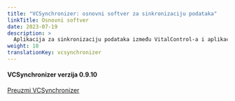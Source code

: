 ```yaml
---
title: "VCSynchronizer: osnovni softver za sinkronizaciju podataka"
linkTitle: Osnovni softver
date: 2023-07-19
description: >
  Aplikacija za sinkronizaciju podataka između VitalControl-a i aplikacija trećih strana.
weight: 10
translationKey: vcsynchronizer
---
```

#### VCSynchronizer verzija 0.9.10

<a href="/download/SetupVitalControlSynchronizer.exe" role="button" class="btn btn-primary btn-lg">Preuzmi VCSynchronizer</a>
